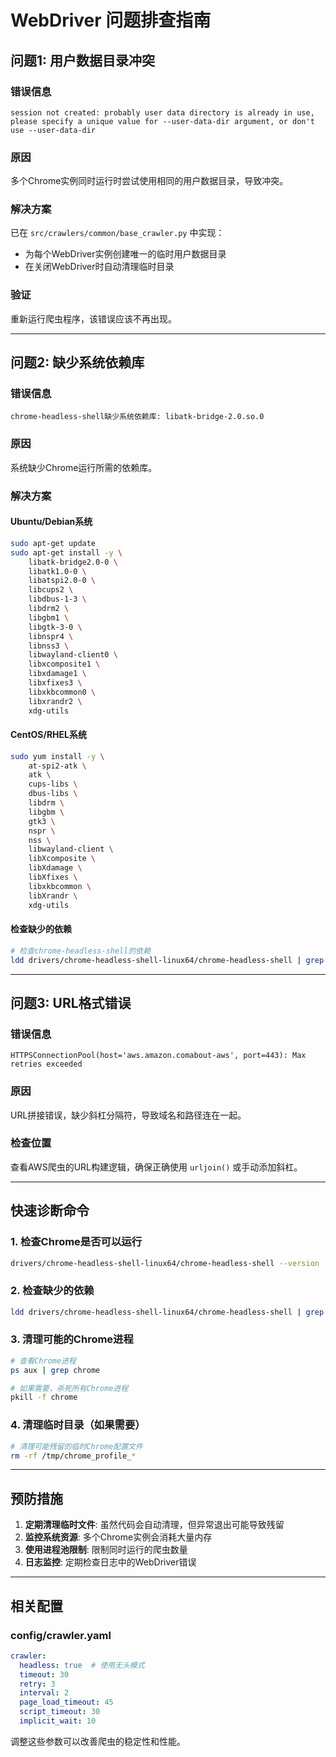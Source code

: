 # WebDriver 问题排查指南

## 问题1: 用户数据目录冲突

### 错误信息
```
session not created: probably user data directory is already in use, 
please specify a unique value for --user-data-dir argument, or don't use --user-data-dir
```

### 原因
多个Chrome实例同时运行时尝试使用相同的用户数据目录，导致冲突。

### 解决方案
已在 `src/crawlers/common/base_crawler.py` 中实现：
- 为每个WebDriver实例创建唯一的临时用户数据目录
- 在关闭WebDriver时自动清理临时目录

### 验证
重新运行爬虫程序，该错误应该不再出现。

---

## 问题2: 缺少系统依赖库

### 错误信息
```
chrome-headless-shell缺少系统依赖库: libatk-bridge-2.0.so.0
```

### 原因
系统缺少Chrome运行所需的依赖库。

### 解决方案

#### Ubuntu/Debian系统
```bash
sudo apt-get update
sudo apt-get install -y \
    libatk-bridge2.0-0 \
    libatk1.0-0 \
    libatspi2.0-0 \
    libcups2 \
    libdbus-1-3 \
    libdrm2 \
    libgbm1 \
    libgtk-3-0 \
    libnspr4 \
    libnss3 \
    libwayland-client0 \
    libxcomposite1 \
    libxdamage1 \
    libxfixes3 \
    libxkbcommon0 \
    libxrandr2 \
    xdg-utils
```

#### CentOS/RHEL系统
```bash
sudo yum install -y \
    at-spi2-atk \
    atk \
    cups-libs \
    dbus-libs \
    libdrm \
    libgbm \
    gtk3 \
    nspr \
    nss \
    libwayland-client \
    libXcomposite \
    libXdamage \
    libXfixes \
    libxkbcommon \
    libXrandr \
    xdg-utils
```

#### 检查缺少的依赖
```bash
# 检查chrome-headless-shell的依赖
ldd drivers/chrome-headless-shell-linux64/chrome-headless-shell | grep "not found"
```

---

## 问题3: URL格式错误

### 错误信息
```
HTTPSConnectionPool(host='aws.amazon.comabout-aws', port=443): Max retries exceeded
```

### 原因
URL拼接错误，缺少斜杠分隔符，导致域名和路径连在一起。

### 检查位置
查看AWS爬虫的URL构建逻辑，确保正确使用 `urljoin()` 或手动添加斜杠。

---

## 快速诊断命令

### 1. 检查Chrome是否可以运行
```bash
drivers/chrome-headless-shell-linux64/chrome-headless-shell --version
```

### 2. 检查缺少的依赖
```bash
ldd drivers/chrome-headless-shell-linux64/chrome-headless-shell | grep "not found"
```

### 3. 清理可能的Chrome进程
```bash
# 查看Chrome进程
ps aux | grep chrome

# 如果需要，杀死所有Chrome进程
pkill -f chrome
```

### 4. 清理临时目录（如果需要）
```bash
# 清理可能残留的临时Chrome配置文件
rm -rf /tmp/chrome_profile_*
```

---

## 预防措施

1. **定期清理临时文件**: 虽然代码会自动清理，但异常退出可能导致残留
2. **监控系统资源**: 多个Chrome实例会消耗大量内存
3. **使用进程池限制**: 限制同时运行的爬虫数量
4. **日志监控**: 定期检查日志中的WebDriver错误

---

## 相关配置

### config/crawler.yaml
```yaml
crawler:
  headless: true  # 使用无头模式
  timeout: 30
  retry: 3
  interval: 2
  page_load_timeout: 45
  script_timeout: 30
  implicit_wait: 10
```

调整这些参数可以改善爬虫的稳定性和性能。
